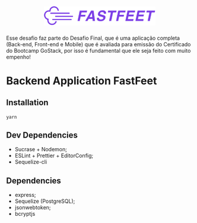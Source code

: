 <h1 align="center">
  <img alt="Fastfeet" title="Fastfeet" src=".github/logo.png" width="300px" />
</h1>

<p>Esse desafio faz parte do Desafio Final, que é uma aplicação completa (Back-end, Front-end e Mobile) que é avaliada para emissão do Certificado do Bootcamp GoStack, por isso é fundamental que ele seja feito com muito empenho!</p>

# Backend Application FastFeet

## Installation
```
yarn
```

## Dev Dependencies
- Sucrase + Nodemon;
- ESLint + Prettier + EditorConfig;
- Sequelize-cli

## Dependencies
- express;
- Sequelize (PostgreSQL);
- jsonwebtoken;
- bcryptjs
